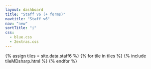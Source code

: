 ```yaml
---
layout: dashboard
title: "Staff v6 (+ forms)"
navtitle: "Staff v6"
nav: "new"
sortTitle: "i"
css:
  - blue.css
  - 2extras.css
---
```


{% assign tiles = site.data.staff6  %}
{% for tile in tiles %}
  {% include tileMDsharp.html %}
{% endfor %}
